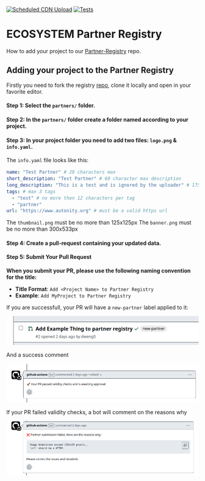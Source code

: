 [![Scheduled CDN Upload](https://github.com/autonity/partner-registry/actions/workflows/scheduled-deployment.yaml/badge.svg)](https://github.com/autonity/partner-registry/actions/workflows/scheduled-deployment.yaml) [![Tests](https://github.com/autonity/partner-registry/actions/workflows/unit-tests.yaml/badge.svg)](https://github.com/autonity/partner-registry/actions/workflows/unit-tests.yaml)

# ECOSYSTEM Partner Registry

How to add your project to our [Partner-Registry](https://github.com/autonity/partner-registry) repo.

## Adding your project to the Partner Registry
Firstly you need to fork the registry [repo](https://github.com/autonity/partner-registry), clone it locally and open in your favorite editor.

#### Step 1: Select the `partners/` folder.

#### Step 2: In the `partners/` folder create a folder named according to your project.

#### Step 3: In your project folder you need to add two files: `logo.png` & `info.yaml`.

The `info.yaml` file looks like this:

``` yaml
name: "Test Partner" # 20 characters max
short_description: "Test Partner" # 60 character max description
long_description: "This is a test and is ignored by the uploader" # 175 character max
tags: # max 3 tags
  - "test" # no more then 12 characters per tag
  - "partner"
url: "https://www.autonity.org" # must be a valid https url
```


The `thumbnail.png` must be no more than 125x125px
The `banner.png` must be no more than 300x533px

#### Step 4: Create a pull-request containing your updated data.

#### Step 5: Submit Your Pull Request
**When you submit your PR, please use the following naming convention for the title:**
- **Title Format**: `Add <Project Name> to Partner Registry`
- **Example**: `Add MyProject to Partner Registry`

If you are successfull, your PR will have a `new-partner` label applied to it:

![Success Bot Label](resources/tutorial/success-label.png)

And a success comment

![Success Bot Comment](resources/tutorial/success-bot-comment.png)

If your PR failed validity checks, a bot will comment on the reasons why

![Failure bot comment](resources/tutorial/failure-bot-comment.png)
